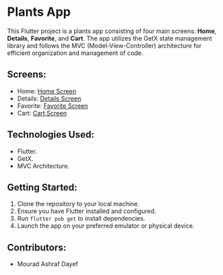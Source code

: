 # Plants App

This Flutter project is a plants app consisting of four main screens: **Home**, **Details**, **Favorite**, and **Cart**. The app utilizes the GetX state management library and follows the MVC (Model-View-Controller) architecture for efficient organization and management of code.

## Screens:
- Home: [Home Screen](https://github.com/Rado-Dayef/plants_app/assets/121133001/2dae16ac-8932-4634-8546-b28f0e0ffc7a)
- Details: [Details Screen](https://github.com/Rado-Dayef/plants_app/assets/121133001/3437e053-960c-4335-b2b7-dbc662c51612)
- Favorite: [Favorite Screen](https://github.com/Rado-Dayef/plants_app/assets/121133001/57b1b801-f9de-4b67-9926-0872209f2621)
- Cart: [Cart Screen](https://github.com/Rado-Dayef/plants_app/assets/121133001/b6ab2fd0-a9a2-4d39-aeff-6f31214bf049)

## Technologies Used:
- Flutter.
- GetX.
- MVC Architecture.

## Getting Started:
1. Clone the repository to your local machine.
2. Ensure you have Flutter installed and configured.
3. Run `flutter pub get` to install dependencies.
4. Launch the app on your preferred emulator or physical device.

## Contributors:
- Mourad Ashraf Dayef
